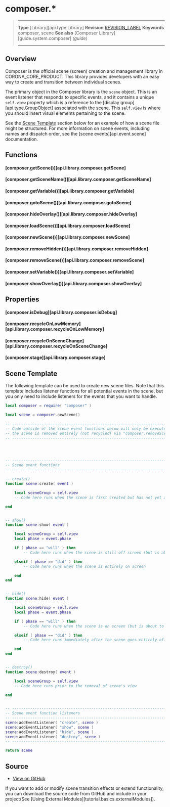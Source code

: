 
# composer.*

> --------------------- ------------------------------------------------------------------------------------------
> __Type__              [Library][api.type.Library]
> __Revision__          [REVISION_LABEL](REVISION_URL)
> __Keywords__          composer, scene
> __See also__          [Composer Library][guide.system.composer] _(guide)_
> --------------------- ------------------------------------------------------------------------------------------


## Overview

Composer is the official scene (screen) creation and management library in CORONA_CORE_PRODUCT. This library provides developers with an easy way to create and transition between individual scenes.

The primary object in the Composer library is the `scene` object. This is an event listener that responds to specific events, and it contains a unique `self.view` property which is a reference to the [display&nbsp;group][api.type.GroupObject] associated with the scene. This `self.view` is where you should insert visual elements pertaining to the scene.

See the [Scene&nbsp;Template](#template) section below for an example of how a scene file might be structured. For more information on scene events, including names and dispatch order, see the [scene&nbsp;events][api.event.scene] documentation.


## Functions

#### [composer.getScene()][api.library.composer.getScene]

#### [composer.getSceneName()][api.library.composer.getSceneName]

#### [composer.getVariable()][api.library.composer.getVariable]

#### [composer.gotoScene()][api.library.composer.gotoScene] 

#### [composer.hideOverlay()][api.library.composer.hideOverlay]

#### [composer.loadScene()][api.library.composer.loadScene]

#### [composer.newScene()][api.library.composer.newScene]

#### [composer.removeHidden()][api.library.composer.removeHidden]

#### [composer.removeScene()][api.library.composer.removeScene]

#### [composer.setVariable()][api.library.composer.setVariable]

#### [composer.showOverlay()][api.library.composer.showOverlay]


## Properties

#### [composer.isDebug][api.library.composer.isDebug]

#### [composer.recycleOnLowMemory][api.library.composer.recycleOnLowMemory]

#### [composer.recycleOnSceneChange][api.library.composer.recycleOnSceneChange]

#### [composer.stage][api.library.composer.stage]


<a id="template"></a>

## Scene Template

The following template can be used to create new scene files. Note that this template includes listener functions for all potential events in the scene, but you only need to include listeners for the events that you want to handle.

``````lua
local composer = require( "composer" )

local scene = composer.newScene()

-- -----------------------------------------------------------------------------------
-- Code outside of the scene event functions below will only be executed ONCE unless
-- the scene is removed entirely (not recycled) via "composer.removeScene()"
-- -----------------------------------------------------------------------------------




-- -----------------------------------------------------------------------------------
-- Scene event functions
-- -----------------------------------------------------------------------------------

-- create()
function scene:create( event )

	local sceneGroup = self.view
	-- Code here runs when the scene is first created but has not yet appeared on screen

end


-- show()
function scene:show( event )

	local sceneGroup = self.view
	local phase = event.phase

	if ( phase == "will" ) then
		-- Code here runs when the scene is still off screen (but is about to come on screen)

	elseif ( phase == "did" ) then
		-- Code here runs when the scene is entirely on screen

	end
end


-- hide()
function scene:hide( event )

	local sceneGroup = self.view
	local phase = event.phase

	if ( phase == "will" ) then
		-- Code here runs when the scene is on screen (but is about to go off screen)

	elseif ( phase == "did" ) then
		-- Code here runs immediately after the scene goes entirely off screen

	end
end


-- destroy()
function scene:destroy( event )

	local sceneGroup = self.view
	-- Code here runs prior to the removal of scene's view

end


-- -----------------------------------------------------------------------------------
-- Scene event function listeners
-- -----------------------------------------------------------------------------------
scene:addEventListener( "create", scene )
scene:addEventListener( "show", scene )
scene:addEventListener( "hide", scene )
scene:addEventListener( "destroy", scene )
-- -----------------------------------------------------------------------------------

return scene
``````

## Source

* [View on GitHub](https://github.com/coronalabs/framework-composer)

If you want to add or modify scene transition effects or extend functionality, you can download the source code from GitHub and include in your project(See [Using External Modules][tutorial.basics.externalModules]).
